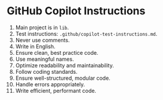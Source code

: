 # GitHub Copilot Instructions

1. Main project is in `lib`.
2. Test instructions: `.github/copilot-test-instructions.md`.
3. Never use comments.
4. Write in English.
5. Ensure clean, best practice code.
6. Use meaningful names.
7. Optimize readability and maintainability.
8. Follow coding standards.
9. Ensure well-structured, modular code.
10. Handle errors appropriately.
11. Write efficient, performant code.